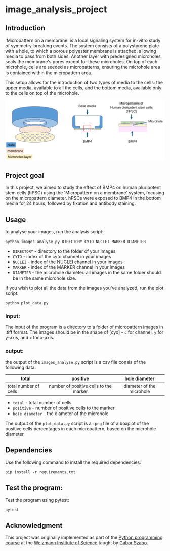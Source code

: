 # image_analysis_project

## Introduction

'Micropattern on a membrane' is a local signaling system for in-vitro study of symmetry-breaking events. The system consists of a polystyrene plate with a hole, to which a porous polyester membrane is attached, allowing media to pass from both sides. Another layer with predesigned microholes seals the membrane's pores except for these microholes. On top of each microhole, cells are seeded as micropatterns, ensuring the microhole area is contained within the micropattern area.

This setup allows for the introduction of two types of media to the cells: the upper media, available to all the cells, and the bottom media, available only to the cells on top of the microhole.

![alt text](micropattern_on_a_membrane_explaination.png "")


## Project goal

In this project, we aimed to study the effect of BMP4 on human pluripotent stem cells (hPSC) using the 'Micropattern on a membrane' system, focusing on the micropattern diameter. hPSCs were exposed to BMP4 in the bottom media for 24 hours, followed by fixation and antibody staining.

## Usage

to analyse your images, run the analysis script:

```
python images_analyse.py DIRECTORY CYTO NUCLEI MARKER DIAMETER
```

* `DIRECTORY` - directory to the folder of your images
* `CYTO` - index of the cyto channel in your images
* `NUCLEI` - index of the NUCLEI channel in your images 
* `MARKER` - index of the MARKER channel in your images 
* `DIAMETER` - the microhole diameter. all images in the same folder should be in the same microhole size.

If you wish to plot all the data from the images you've analyzed, run the plot script:

```
python plot_data.py
```

### input:

The input of the program is a directory to a folder of micropattern images in .tiff format. The images should be in the shape of [cyx] - `c` for channel, `y` for y-axis, and `x` for x-axis.

### output:
the output of the `images_analyse.py` script is a csv file consis of the following data:

| total  | positive | hole diameter |
| ------ |:--------:| :------------:|
| total number of cells | number of positive cells to the marker | diameter of the microhole |

* `total` - total number of cells
* `positive` - number of positive cells to the marker
* `hole diameter` - the diameter of the microhole

The output of the `plot_data.py` script is a `.png` file of a boxplot of the positive cells percentages in each micropattern, based on the microhole diameter.

## Dependencies

Use the following command to install the required dependencies:
```
pip install -r requirements.txt
```

## Test the program:
Test the program using pytest:
```
pytest
```

## Acknowledgment

This project was originally implemented as part of the [Python programming course](https://github.com/szabgab/wis-python-course-2024-04) at the [Weizmann Institute of Science](https://www.weizmann.ac.il/) taught by [Gabor Szabo](https://szabgab.com/).